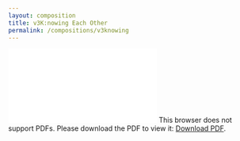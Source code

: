 ```yaml
---
layout: composition
title: v3K:nowing Each Other
permalink: /compositions/v3knowing
---
```


<object data="{{ site.baseurl }}/assets/downloads/v3knowing.pdf" type="application/pdf" width="100%" height="700px">
    <embed src="{{ site.baseurl }}/assets/downloads/v3knowing.pdf">
        This browser does not support PDFs. Please download the PDF to view it: <a href="{{ site.baseurl }}/assets/downloads/v3knowing.pdf">Download PDF</a>.</p>
    </embed>
</object>